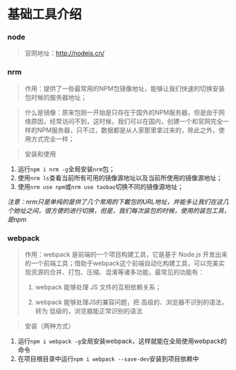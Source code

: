 # 基础工具介绍

### node

> 官网地址：http://nodejs.cn/

### nrm

> 作用：提供了一些最常用的NPM包镜像地址，能够让我们快速的切换安装包时候的服务器地址；

> 什么是镜像：原来包刚一开始是只存在于国外的NPM服务器，但是由于网络原因，经常访问不到，这时候，我们可以在国内，创建一个和官网完全一样的NPM服务器，只不过，数据都是从人家那里拿过来的，除此之外，使用方式完全一样；

> 安装和使用

1. 运行`npm i nrm -g`全局安装`nrm`包；
2. 使用`nrm ls`查看当前所有可用的镜像源地址以及当前所使用的镜像源地址；
3. 使用`nrm use npm`或`nrm use taobao`切换不同的镜像源地址；

*注意：nrm只是单纯的是供了几个常用的下戴包的URL地址，并能多让我们在这几个她址之间，很方便的进行切换，但是，我们每次装包的时候，使用的装包工具，是npm*

### webpack

> 作用：webpack 是前端的一个项目构建工具，它是基于 Node.js 开发出来的一个前端工具；借助于webpack这个前端自动化构建工具，可以完美实现资源的合并、打包、压缩、混淆等诸多功能，最常见的功能有：
>
> 1. webpack 能够处理 JS 文件的互相依赖关系；
>
> 2. webpack 能够处理JS的兼容问题，把 高级的、浏览器不识别的语法，转为 低级的，浏览器能正常识别的语法

> 安装（两种方式）

1. 运行`npm i webpack -g`全局安装webpack，这样就能在全局使用webpack的命令
2. 在项目根目录中运行`npm i webpack --save-dev`安装到项目依赖中

